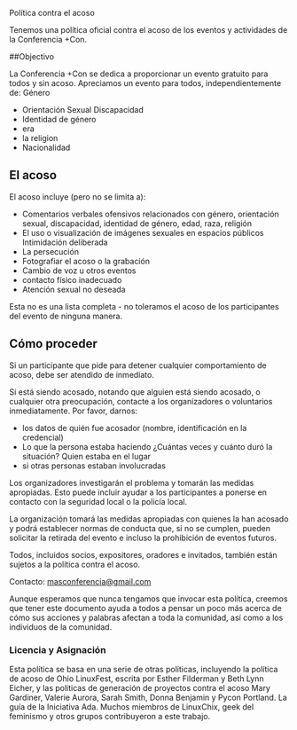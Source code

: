 Política contra el acoso

Tenemos una política oficial contra el acoso de los eventos y actividades de la Conferencia +Con.

##Objectivo

La Conferencia +Con se dedica a proporcionar un evento gratuito para todos y sin acoso.
Apreciamos un evento para todos, independientemente de:
Género
- Orientación Sexual
Discapacidad
- Identidad de género
- era
- la religion
- Nacionalidad

## El acoso

El acoso incluye (pero no se limita a):
- Comentarios verbales ofensivos relacionados con género, orientación sexual, discapacidad, identidad de género, edad, raza, religión
- El uso o visualización de imágenes sexuales en espacios públicos
Intimidación deliberada
- La persecución
- Fotografiar el acoso o la grabación
- Cambio de voz u otros eventos
- contacto físico inadecuado
- Atención sexual no deseada

Esta no es una lista completa - no toleramos el acoso de los participantes del evento de ninguna manera.

## Cómo proceder

Si un participante que pide para detener cualquier comportamiento de acoso, debe ser atendido de inmediato.

Si está siendo acosado, notando que alguien está siendo acosado, o cualquier otra preocupación, contacte a los organizadores o voluntarios inmediatamente.
Por favor, darnos:
- los datos de quién fue acosador (nombre, identificación en la credencial)
- Lo que la persona estaba haciendo
¿Cuántas veces y cuánto duró la situación?
Quien estaba en el lugar
- si otras personas estaban involucradas

Los organizadores investigarán el problema y tomarán las medidas apropiadas. Esto puede incluir ayudar a los participantes a ponerse en contacto con la seguridad local o la policía local.

La organización tomará las medidas apropiadas con quienes la han acosado y podrá establecer normas de conducta que, si no se cumplen, pueden solicitar la retirada del evento e incluso la prohibición de eventos futuros.

Todos, incluidos socios, expositores, oradores e invitados, también están sujetos a la política contra el acoso.


Contacto: masconferencia@gmail.com

Aunque esperamos que nunca tengamos que invocar esta política, creemos que tener este documento ayuda a todos a pensar un poco más acerca de cómo sus acciones y palabras afectan a toda la comunidad, así como a los individuos de la comunidad.

### Licencia y Asignación

Esta política se basa en una serie de otras políticas, incluyendo la política de acoso de Ohio LinuxFest, escrita por Esther Filderman y Beth Lynn Eicher, y las políticas de generación de proyectos contra el acoso Mary Gardiner, Valerie Aurora, Sarah Smith, Donna Benjamin y Pycon Portland. La guía de la Iniciativa Ada. Muchos miembros de LinuxChix, geek del feminismo y otros grupos contribuyeron a este trabajo.